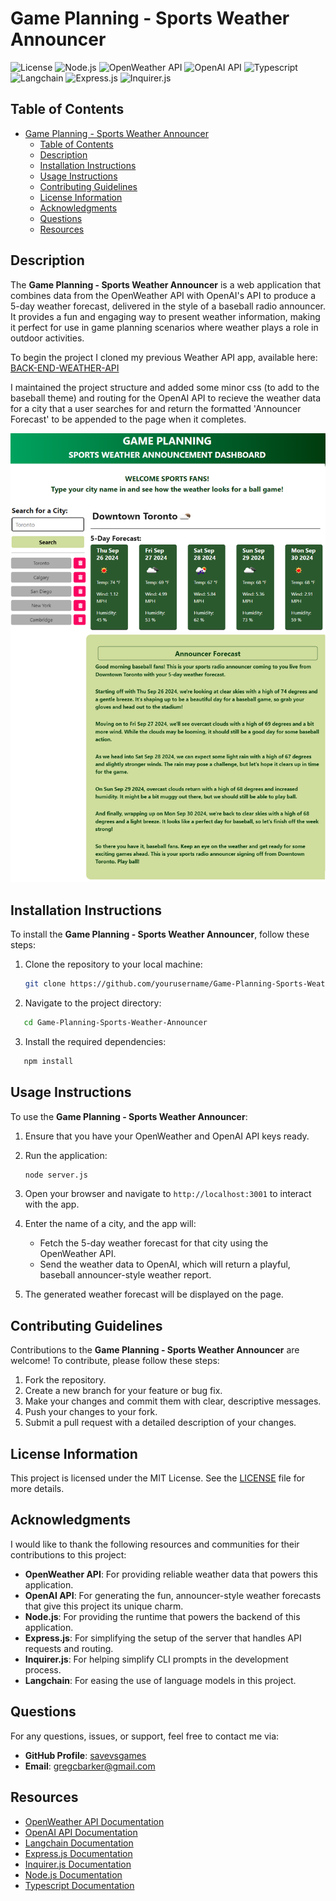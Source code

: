# Game Planning - Sports Weather Announcer

![License](https://img.shields.io/badge/license-MIT-blue.svg)
![Node.js](https://img.shields.io/badge/Node.js-16.14.0-green?logo=node.js)
![OpenWeather API](https://img.shields.io/badge/OpenWeather_API-00688B?logo=openweathermap)
![OpenAI API](https://img.shields.io/badge/OpenAI_API-412991?logo=openai)
![Typescript](https://img.shields.io/badge/Typescript-4.7.2-blue?logo=typescript)
![Langchain](https://img.shields.io/badge/Langchain-FF5733?logo=langchain)
![Express.js](https://img.shields.io/badge/Express.js-000000?logo=express)
![Inquirer.js](https://img.shields.io/badge/Inquirer.js-ff69b4?logo=npm)

## Table of Contents

- [Game Planning - Sports Weather Announcer](#game-planning---sports-weather-announcer)
  - [Table of Contents](#table-of-contents)
  - [Description](#description)
  - [Installation Instructions](#installation-instructions)
  - [Usage Instructions](#usage-instructions)
  - [Contributing Guidelines](#contributing-guidelines)
  - [License Information](#license-information)
  - [Acknowledgments](#acknowledgments)
  - [Questions](#questions)
  - [Resources](#resources)

## Description

The **Game Planning - Sports Weather Announcer** is a web application that combines data from the OpenWeather API with OpenAI's API to produce a 5-day weather forecast, delivered in the style of a baseball radio announcer. It provides a fun and engaging way to present weather information, making it perfect for use in game planning scenarios where weather plays a role in outdoor activities.

To begin the project I cloned my previous Weather API app, available here: [BACK-END-WEATHER-API](https://github.com/savevsgames/BackEnd-WeatherAPI)

I maintained the project structure and added some minor css (to add to the baseball theme) and routing for the OpenAI API to recieve the weather data for a city that a user searches for and return the formatted 'Announcer Forecast' to be appended to the page when it completes.

![SCREENSHOT](./readme_assets/app_screenshot.png)

## Installation Instructions

To install the **Game Planning - Sports Weather Announcer**, follow these steps:

1. Clone the repository to your local machine:

   ```bash
   git clone https://github.com/yourusername/Game-Planning-Sports-Weather-Announcer.git
   ```

2. Navigate to the project directory:

```bash
   cd Game-Planning-Sports-Weather-Announcer
```

3. Install the required dependencies:

```bash
   npm install
```

## Usage Instructions

To use the **Game Planning - Sports Weather Announcer**:

1. Ensure that you have your OpenWeather and OpenAI API keys ready.
2. Run the application:

   ```bash
   node server.js
   ```

3. Open your browser and navigate to `http://localhost:3001` to interact with the app.
4. Enter the name of a city, and the app will:
   - Fetch the 5-day weather forecast for that city using the OpenWeather API.
   - Send the weather data to OpenAI, which will return a playful, baseball announcer-style weather report.
5. The generated weather forecast will be displayed on the page.

## Contributing Guidelines

Contributions to the **Game Planning - Sports Weather Announcer** are welcome! To contribute, please follow these steps:

1. Fork the repository.
2. Create a new branch for your feature or bug fix.
3. Make your changes and commit them with clear, descriptive messages.
4. Push your changes to your fork.
5. Submit a pull request with a detailed description of your changes.

## License Information

This project is licensed under the MIT License. See the [LICENSE](LICENSE) file for more details.

## Acknowledgments

I would like to thank the following resources and communities for their contributions to this project:

- **OpenWeather API**: For providing reliable weather data that powers this application.
- **OpenAI API**: For generating the fun, announcer-style weather forecasts that give this project its unique charm.
- **Node.js**: For providing the runtime that powers the backend of this application.
- **Express.js**: For simplifying the setup of the server that handles API requests and routing.
- **Inquirer.js**: For helping simplify CLI prompts in the development process.
- **Langchain**: For easing the use of language models in this project.

## Questions

For any questions, issues, or support, feel free to contact me via:

- **GitHub Profile**: [savevsgames](https://github.com/savevsgames)
- **Email**: [gregcbarker@gmail.com](mailto:gregcbarker@gmail.com)

## Resources

- [OpenWeather API Documentation](https://openweathermap.org/api)
- [OpenAI API Documentation](https://platform.openai.com/docs/)
- [Langchain Documentation](https://docs.langchain.com/docs/)
- [Express.js Documentation](https://expressjs.com/)
- [Inquirer.js Documentation](https://www.npmjs.com/package/inquirer)
- [Node.js Documentation](https://nodejs.org/)
- [Typescript Documentation](https://www.typescriptlang.org/)
